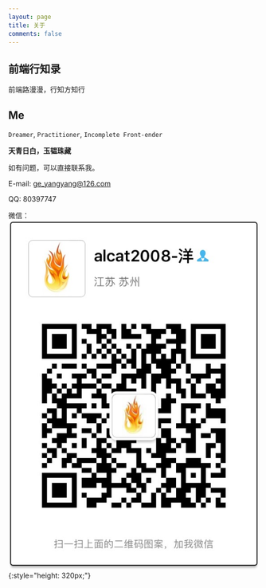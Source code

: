 ```yaml
---
layout: page
title: 关于
comments: false
---
```


## 前端行知录

前端路漫漫，行知方知行

## Me

`Dreamer`, `Practitioner`, `Incomplete Front-ender`

**天青日白，玉韫珠藏**


如有问题，可以直接联系我。

E-mail: [ge_yangyang@126.com](mailto:ge_yangyang@126.com)

QQ: 80397747

微信： ![wechat](../images/wechat.jpeg){:style="height: 320px;"}
